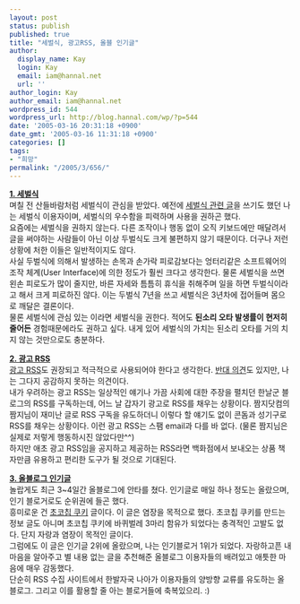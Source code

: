 ```yaml
---
layout: post
status: publish
published: true
title: "세벌식, 광고RSS, 올블 인기글"
author:
  display_name: Kay
  login: Kay
  email: iam@hannal.net
  url: ''
author_login: Kay
author_email: iam@hannal.net
wordpress_id: 544
wordpress_url: http://blog.hannal.com/wp/?p=544
date: '2005-03-16 20:31:18 +0900'
date_gmt: '2005-03-16 11:31:18 +0900'
categories: []
tags:
- "희망"
permalink: "/2005/3/656/"
---
```

<p><b><u>1. 세벌식</u></b><br />
며칠 전 산들바람처럼 세벌식이 관심을 받았다. 예전에 <a href="http://blog.hannal.com/index.php?stext=%BC%BC%B9%FA%BD%C4">세벌식 관련 글</a>을 쓰기도 했던 나는 세벌식 이용자이며, 세벌식의 우수함을 피력하며 사용을 권하곤 했다.<br />
요즘에는 세벌식을 권하지 않는다. 다른 조작이나 행동 없이 오직 키보드에만 매달려서 글을 써야하는 사람들이 아닌 이상 두벌식도 크게 불편하지 않기 때문이다. 더구나 저런 상황에 처한 이들은 일반적이지도 않다.<br />
사실 두벌식에 의해서 발생하는 손목과 손가락 피로감보다는 엉터리같은 소프트웨어의 조작 체계(User Interface)에 의한 정도가 훨씬 크다고 생각한다. 물론 세벌식을 쓰면 왼손 피로도가 많이 줄지만, 바른 자세와 틈틈히 휴식을 취해주며 일을 하면 두벌식이라고 해서 크게 피로하진 않다. 이는 두벌식 7년을 쓰고 세벌식은 3년차에 접어들며 몸으로 깨달은 결론이다.<br />
물론 세벌식에 관심 있는 이라면 세벌식을 권한다. 적어도 <b>된소리 오타 발생률이 현저히 줄어든</b> 경험때문에라도 권하고 싶다. 내게 있어 세벌식의 가치는 된소리 오타를 거의 치지 않는 것만으로도 충분하다.</p>
<p><b><u>2. 광고 RSS</u></b><br />
<a href="http://www.likejazz.com/29627.html">광고 RSS</a>도 권장되고 적극적으로 사용되어야 한다고 생각한다. <a href="http://seoworld.net/tt/index.php?pl=52">반대 의견</a>도 있지만, 나는 그다지 공감하지 못하는 의견이다.<br />
내가 우려하는 광고 RSS는 일상적인 얘기나 가끔 사회에 대한 주장을 펼치던 한날군 블로그의 RSS를 구독하는데, 어느 날 갑자기 광고로 RSS를 채우는 상황이다. 짬지닷컴의 짬지님이 재미난 글로 RSS 구독을 유도하더니 이렇다 할 얘기도 없이 콘돔과 성기구로 RSS를 채우는 상황이다. 이런 광고 RSS는 스팸 email과 다를 바 없다. (물론 짬지님은 실제로 저렇게 행동하시진 않았다만^^)<br />
하지만 애초 광고 RSS임을 공지하고 제공하는 RSS라면 백화점에서 보내오는 상품 책자만큼 유용하고 편리한 도구가 될 것으로 기대된다.</p>
<p><b><u>3. 올블로그 인기글</u></b><br />
놀랍게도 최근 3~4일간 올블로그에 안타를 쳤다. 인기글로 매일 하나 정도는 올랐으며, 인기 블로거로도 순위권에 들곤 했다.<br />
흥미로운 건 <a href="http://blog.hannal.com/index.php?pl=645">초코칩 쿠키</a> 글이다. 이 글은 염장을 목적으로 했다. 초코칩 쿠키를 만드는 정보 글도 아니며 초코칩 쿠키에 바퀴벌레 3마리 함유가 되었다는 충격적인 고발도 없다. 단지 자랑과 염장이 목적인 글이다.<br />
그럼에도 이 글은 인기글 2위에 올랐으며, 나는 인기블로거 1위가 되었다. 자랑하고픈 내 마음을 알아주고 별 내용 없는 글을 추천해준 올블로그 이용자들의 배려있고 애틋한 마음에 매우 감동했다.<br />
단순히 RSS 수집 사이트에서 한발자국 나아가 이용자들의 양방향 교류를 유도하는 올블로그. 그리고 이를 활용할 줄 아는 블로거들에 축복있으리. :)</p>
